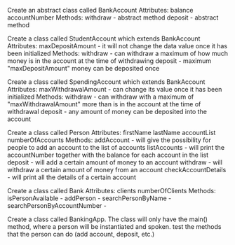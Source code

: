 Create an abstract class called BankAccount
Attributes:
    balance
    accountNumber
Methods:
    withdraw - abstract method
    deposit - abstract method

Create a class called StudentAccount which extends BankAccount
Attributes:
    maxDepositAmount - it will not change the data value once it has been initialized
Methods:
    withdraw - can withdraw a maximum of how much money is in the account at the time of withdrawing
    deposit - maximum "maxDepositAmount" money can be deposited once

Create a class called SpendingAccount which extends BankAccount
Attributes:
    maxWithdrawalAmount - can change its value once it has been initialized
Methods:
    withdraw - can withdraw with a maximum of "maxWithdrawalAmount" more than is in the account at the time of withdrawal
    deposit - any amount of money can be deposited into the account

Create a class called Person
Attributes:
    firstName
    lastName
    accountList
    numberOfAccounts
Methods:
    addAccount - will give the possibility for people to add an account to the list of accounts
    listAccounts - will print the accountNumber together with the balance for each account in the list
    deposit - will add a certain amount of money to an account
    withdraw - will withdraw a certain amount of money from an account
    checkAccountDetails - will print all the details of a certain account

Create a class called Bank
Attributes:
    clients
    numberOfClients
Methods:
    isPersonAvailable - 
    addPerson - 
    searchPersonByName - 
    searchPersonByAccountNumber - 

Create a class called BankingApp. The class will only have the main() method, where a person will be instantiated and spoken. test the methods that the person can do (add account, deposit, etc.)
